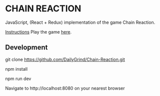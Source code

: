 # CHAIN REACTION
JavaScript, (React + Redux) implementation of the game Chain Reaction.

[Instructions](https://brilliant.org/wiki/chain-reaction-game/)
Play the game [here](https://chain-reaction-ef2d2.firebaseapp.com/).


## Development

git clone https://github.com/DailyGrind/Chain-Reaction.git

npm install

npm run dev

Navigate to http://localhost:8080 on your nearest browser
